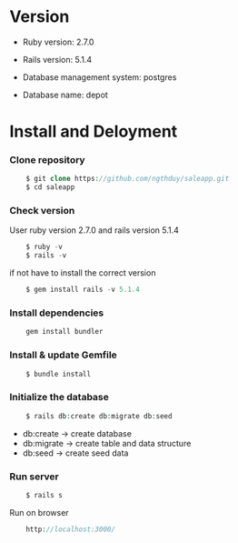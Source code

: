﻿# Version

* Ruby version: 2.7.0

* Rails version: 5.1.4

* Database management system: postgres

* Database name: depot

# Install and Deloyment

### Clone repository

```php
    $ git clone https://github.com/ngthduy/saleapp.git
    $ cd saleapp
```
### Check version
User ruby version 2.7.0 and rails version 5.1.4
```php
    $ ruby -v
    $ rails -v
```
if not have to install the correct version
```php
    $ gem install rails -v 5.1.4
```

### Install dependencies
```php
    gem install bundler
```
### Install & update Gemfile
```php
    $ bundle install
```

### Initialize the database
```php
    $ rails db:create db:migrate db:seed
``` 
* db:create     -> create database
* db:migrate    -> create table and data structure
* db:seed       -> create seed data

### Run server
```php
    $ rails s
```
Run on browser
```php
    http://localhost:3000/
```
